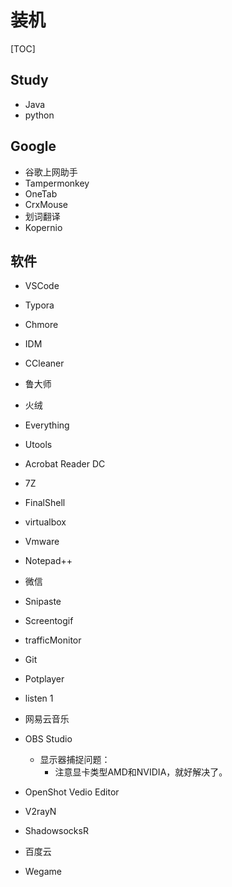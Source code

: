 # 装机

[TOC]

## Study

- Java
- python



## Google

- 谷歌上网助手
- Tampermonkey
- OneTab
- CrxMouse
- 划词翻译
- Kopernio



## 软件

- VSCode

- Typora

- Chmore

- IDM

- CCleaner

- 鲁大师

- 火绒

- Everything

- Utools

- Acrobat Reader DC

- 7Z

- FinalShell

- virtualbox

- Vmware

- Notepad++

- 微信

- Snipaste

- Screentogif

- trafficMonitor

- Git

- Potplayer

- listen 1

- 网易云音乐

- OBS Studio

  - 显示器捕捉问题：
    - 注意显卡类型AMD和NVIDIA，就好解决了。

- OpenShot Vedio Editor

- V2rayN

- ShadowsocksR

- 百度云

- Wegame

  